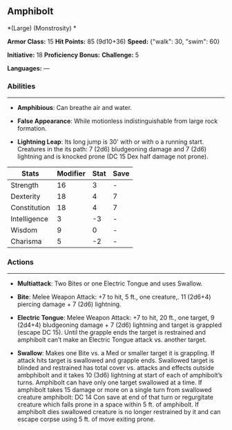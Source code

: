 ## Amphibolt
*(Large) (Monstrosity) *

**Armor Class:** 15
**Hit Points:** 85 (9d10+36)
**Speed:** {"walk": 30, "swim": 60}

**Initiative:** 18
**Proficiency Bonus:**
**Challenge:** 5

**Languages:** —

### Abilities
 --- 
- **Amphibious**: Can breathe air and water.

- **False Appearance**: While motionless indistinguishable from large rock formation.

- **Lightning Leap**: Its long jump is 30' with or with o a running start. Creatures in the its path: 7 (2d6) bludgeoning damage and 7 (2d6) lightning and is knocked prone (DC 15 Dex half damage not prone).



| Stats | Modifier | Stat | Save
| ---- | ---- | ---- | ---- |
| Strength | 16 | 3 | - |
| Dexterity | 18 | 4 | 7 |
| Constitution | 18 | 4 | 7 |
| Intelligence | 3 | -3 | - |
| Wisdom | 9 | 0 | - |
| Charisma | 5 | -2 | - |

### Actions
 --- 
- **Multiattack**: Two Bites or one Electric Tongue and uses Swallow.

- **Bite**: Melee Weapon Attack: +7 to hit, 5 ft., one creature,. 11 (2d6+4) piercing damage + 7 (2d6) lightning.

- **Electric Tongue**: Melee Weapon Attack: +7 to hit, 20 ft., one target, 9 (2d4+4) bludgeoning damage + 7 (2d6) lightning and target is grappled (escape DC 15). Until the grapple ends the target is restrained and amphibolt can’t make an Electric Tongue attack vs. another target.

- **Swallow**: Makes one Bite vs. a Med or smaller target it is grappling. If attack hits target is swallowed and grapple ends. Swallowed target is blinded and restrained has total cover vs. attacks and effects outside ambphibolt and it takes 10 (3d6) lightning at start of each of amphibolt’s turns. Amphibolt can have only one target swallowed at a time. If amphibolt takes 15 damage or more on a single turn from swallowed creature amphibolt: DC 14 Con save at end of that turn or regurgitate creature which falls prone in a space within 5 ft. of amphibolt. If amphibolt dies swallowed creature is no longer restrained by it and can escape corpse using 5 ft. of move exiting prone.

